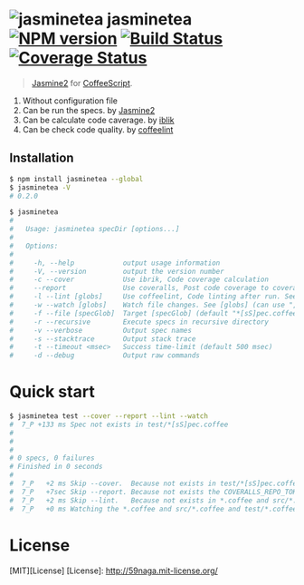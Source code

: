 # ![jasminetea][.svg] jasminetea [![NPM version][npm-image]][npm] [![Build Status][travis-image]][travis] [![Coverage Status][coveralls-image]][coveralls]

> [Jasmine2][d-1] for [CoffeeScript][d-4].

1. Without configuration file
2. Can be run the specs. by [Jasmine2][d-1]
3. Can be calculate code caverage. by [iblik][d-2]
4. Can be check code quality. by [coffeelint][d-3]

[d-1]: https://github.com/jasmine/jasmine
[d-2]: https://github.com/Constellation/ibrik
[d-3]: http://coffeelint.org/
[d-4]: http://coffeescript.org/

## Installation
```bash
$ npm install jasminetea --global
$ jasminetea -V
# 0.2.0

$ jasminetea
#
#   Usage: jasminetea specDir [options...]
#
#   Options:
#
#     -h, --help            output usage information
#     -V, --version         output the version number
#     -c --cover            Use ibrik, Code coverage calculation
#     --report              Use coveralls, Post code coverage to coveralls.io
#     -l --lint [globs]     Use coffeelint, Code linting after run. See [globs] (can use "," separator)
#     -w --watch [globs]    Watch file changes. See [globs] (can use "," separator)
#     -f --file [specGlob]  Target [specGlob] (default "*[sS]pec.coffee")
#     -r --recursive        Execute specs in recursive directory
#     -v --verbose          Output spec names
#     -s --stacktrace       Output stack trace
#     -t --timeout <msec>   Success time-limit (default 500 msec)
#     -d --debug            Output raw commands
```

# Quick start
```bash
$ jasminetea test --cover --report --lint --watch
#  7_P +133 ms Spec not exists in test/*[sS]pec.coffee
# 
# 
# 
# 0 specs, 0 failures
# Finished in 0 seconds
# 
#  7_P   +2 ms Skip --cover.  Because not exists in test/*[sS]pec.coffee
#  7_P   +7sec Skip --report. Because not exists the COVERALLS_REPO_TOKEN
#  7_P   +2 ms Skip --lint.   Because not exists in *.coffee and src/*.coffee and test/*.coffee
#  7_P   +0 ms Watching the *.coffee and src/*.coffee and test/*.coffee ...
```

License
=========================
[MIT][License]
[License]: http://59naga.mit-license.org/

[.svg]: https://cdn.rawgit.com/59naga/jasminetea/master/.svg

[npm-image]: https://badge.fury.io/js/jasminetea.svg
[npm]: https://npmjs.org/package/jasminetea
[travis-image]: https://travis-ci.org/59naga/jasminetea.svg?branch=master
[travis]: https://travis-ci.org/59naga/jasminetea
[coveralls-image]: https://coveralls.io/repos/59naga/jasminetea/badge.svg?branch=master
[coveralls]: https://coveralls.io/r/59naga/jasminetea?branch=master
